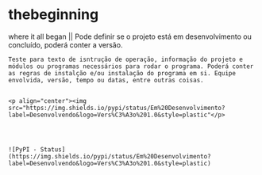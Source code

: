 # thebeginning
where it all began || Pode definir se o projeto está em desenvolvimento ou concluído, poderá conter a versão.


```
Teste para texto de isntrução de operação, informação do projeto e módulos ou programas necessários para rodar o programa. Poderá conter as regras de instalção e/ou instalação do programa em si. Equipe envolvida, versão, tempo ou datas, entre outras coisas.


<p align="center"><img src="https://img.shields.io/pypi/status/Em%20Desenvolvimento?label=Desenvolvendo&logo=Vers%C3%A3o%201.0&style=plastic"</p>




![PyPI - Status](https://img.shields.io/pypi/status/Em%20Desenvolvimento?label=Desenvolvendo&logo=Vers%C3%A3o%201.0&style=plastic)
